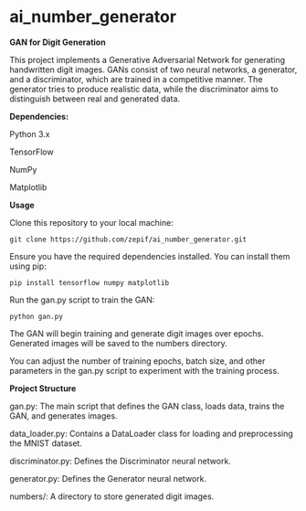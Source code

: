 # ai_number_generator
 
**GAN for Digit Generation**

This project implements a Generative Adversarial Network for generating handwritten digit images. GANs consist of two neural networks, a generator, and a discriminator, which are trained in a competitive manner. The generator tries to produce realistic data, while the discriminator aims to distinguish between real and generated data.

**Dependencies:**

Python 3.x

TensorFlow

NumPy

Matplotlib

**Usage**

Clone this repository to your local machine:

`git clone https://github.com/zepif/ai_number_generator.git`

Ensure you have the required dependencies installed. You can install them using pip:

`pip install tensorflow numpy matplotlib`

Run the gan.py script to train the GAN:

`python gan.py`


The GAN will begin training and generate digit images over epochs. Generated images will be saved to the numbers directory. 

You can adjust the number of training epochs, batch size, and other parameters in the gan.py script to experiment with the training process.

**Project Structure**

gan.py: The main script that defines the GAN class, loads data, trains the GAN, and generates images.

data_loader.py: Contains a DataLoader class for loading and preprocessing the MNIST dataset.

discriminator.py: Defines the Discriminator neural network.

generator.py: Defines the Generator neural network.

numbers/: A directory to store generated digit images.